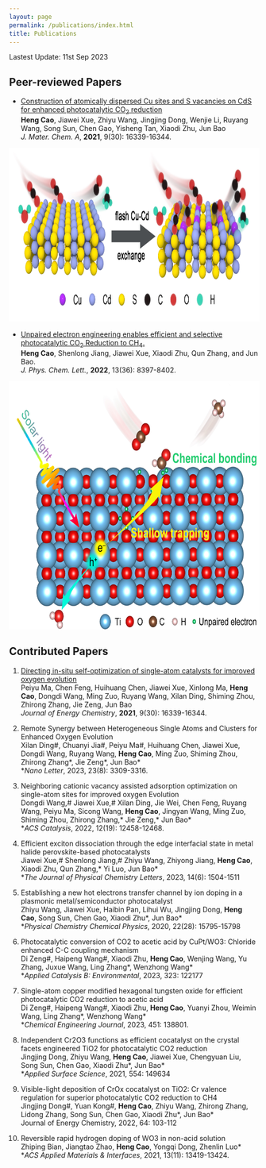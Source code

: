 ```yaml
---
layout: page
permalink: /publications/index.html
title: Publications
---
```


Lastest Update: 11st Sep 2023&nbsp; 

## Peer-reviewed Papers

- [Construction of atomically dispersed Cu sites and S vacancies on CdS for enhanced photocatalytic CO<sub>2</sub> reduction](https://pubs.rsc.org/en/content/articlelanding/2021/TA/D1TA03615G#!divAbstract)<br>**Heng Cao**, Jiawei Xue, Zhiyu Wang, Jingjing Dong, Wenjie Li, Ruyang Wang, Song Sun, Chen Gao, Yisheng Tan, Xiaodi Zhu, Jun Bao<br> <i>J. Mater. Chem. A</i>, <b>2021</b>, 9(30): 16339-16344.<br>

<img src="images/2.jpg" class="floatpic" width="1200" height="350">

- [Unpaired electron engineering enables efficient and selective photocatalytic CO<sub>2</sub> Reduction to CH<sub>4</sub>.](https://pubs.acs.org/doi/full/10.1021/acs.jpclett.2c01983)<br>**Heng Cao**, Shenlong Jiang, Jiawei Xue, Xiaodi Zhu, Qun Zhang, and Jun Bao.<br><i>J. Phys. Chem. Lett.</i>, <b>2022</b>, 13(36): 8397-8402.<br>

<div align=center>
<img src="images/1.jpg" class="floatpic" width="700" height="500">
</div>

## Contributed Papers

1. [Directing in-situ self-optimization of single-atom catalysts for improved oxygen evolution](http://dx.doi.org/10.1016/j.jechem.2022.12.051)<br>Peiyu Ma, Chen Feng, Huihuang Chen, Jiawei Xue, Xinlong Ma, **Heng Cao**, Dongdi Wang, Ming Zuo, Ruyang Wang, Xilan Ding, Shiming Zhou, Zhirong Zhang, Jie Zeng, Jun Bao<br> <i>Journal of Energy Chemistry</i>, <b>2021</b>, 9(30): 16339-16344.<br>

2. Remote Synergy between Heterogeneous Single Atoms and Clusters for Enhanced Oxygen Evolution<br>Xilan Ding#, Chuanyi Jia#, Peiyu Ma#, Huihuang Chen, Jiawei Xue, Dongdi Wang, Ruyang Wang, **Heng Cao**, Ming Zuo, Shiming Zhou, Zhirong Zhang*, Jie Zeng*, Jun Bao*<br>**Nano Letter*, 2023, 23(8): 3309-3316.

3. Neighboring cationic vacancy assisted adsorption optimization on single-atom sites for improved oxygen Evolution<br>Dongdi Wang,# Jiawei Xue,# Xilan Ding, Jie Wei, Chen Feng, Ruyang Wang, Peiyu Ma, Sicong Wang, **Heng Cao**, Jingyan Wang, Ming Zuo, Shiming Zhou, Zhirong Zhang,* Jie Zeng,* Jun Bao*<br>**ACS Catalysis*, 2022, 12(19): 12458-12468.

4. Efficient exciton dissociation through the edge interfacial state in metal halide perovskite-based photocatalysts<br>Jiawei Xue,# Shenlong Jiang,# Zhiyu Wang, Zhiyong Jiang, **Heng Cao**, Xiaodi Zhu, Qun Zhang,* Yi Luo, Jun Bao*<br>**The Journal of Physical Chemistry Letters*, 2023, 14(6): 1504-1511

5. Establishing a new hot electrons transfer channel by ion doping in a plasmonic metal/semiconductor photocatalyst<br>Zhiyu Wang, Jiawei Xue, Haibin Pan, Lihui Wu, Jingjing Dong, **Heng Cao**, Song Sun, Chen Gao, Xiaodi Zhu*, Jun Bao*<br>**Physical Chemistry Chemical Physics*, 2020, 22(28): 15795-15798

6. Photocatalytic conversion of CO2 to acetic acid by CuPt/WO3: Chloride enhanced C-C coupling mechanism<br>Di Zeng#, Haipeng Wang#, Xiaodi Zhu, **Heng Cao**, Wenjing Wang, Yu Zhang, Juxue Wang, Ling Zhang*, Wenzhong Wang*<br>**Applied Catalysis B: Environmental*, 2023, 323: 122177

7. Single-atom copper modified hexagonal tungsten oxide for efficient photocatalytic CO2 reduction to acetic acid<br>Di Zeng#, Haipeng Wang#, Xiaodi Zhu, **Heng Cao**, Yuanyi Zhou, Weimin Wang, Ling Zhang*, Wenzhong Wang*<br> **Chemical Engineering Journal*, 2023, 451: 138801.

8. Independent Cr2O3 functions as efficient cocatalyst on the crystal facets engineered TiO2 for photocatalytic CO2 reduction<br>Jingjing Dong, Zhiyu Wang, **Heng Cao**, Jiawei Xue, Chengyuan Liu, Song Sun, Chen Gao, Xiaodi Zhu*, Jun Bao*<br>**Applied Surface Science*, 2021, 554: 149634

9. Visible-light deposition of CrOx cocatalyst on TiO2: Cr valence regulation for superior photocatalytic CO2 reduction to CH4<br>Jingjing Dong#, Yuan Kong#, **Heng Cao**, Zhiyu Wang, Zhirong Zhang, Lidong Zhang, Song Sun, Chen Gao, Xiaodi Zhu*, Jun Bao*<br>Journal of Energy Chemistry, 2022, 64: 103-112

10. Reversible rapid hydrogen doping of WO3 in non-acid solution<br>Zhiping Bian, Jiangtao Zhao, **Heng Cao**, Yongqi Dong, Zhenlin Luo*<br>**ACS Applied Materials & Interfaces*, 2021, 13(11): 13419-13424.


